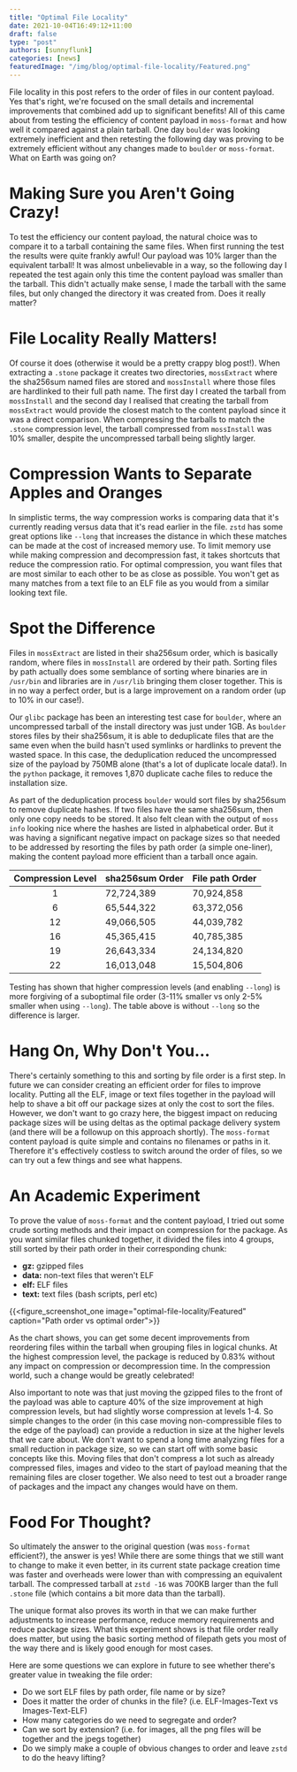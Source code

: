```yaml
---
title: "Optimal File Locality"
date: 2021-10-04T16:49:12+11:00
draft: false
type: "post"
authors: [sunnyflunk]
categories: [news]
featuredImage: "/img/blog/optimal-file-locality/Featured.png"
---
```


File locality in this post refers to the order of files in our content payload. Yes that's right, we're focused on the
small details and incremental improvements that combined add up to significant benefits! All of this came about from
testing the efficiency of content payload in `moss-format` and how well it compared against a plain tarball. One day
`boulder` was looking extremely inefficient and then retesting the following day was proving to be extremely efficient
without any changes made to `boulder` or `moss-format`. What on Earth was going on?

<!--more-->

# Making Sure you Aren't Going Crazy!

To test the efficiency our content payload, the natural choice was to compare it to a tarball containing the same files.
When first running the test the results were quite frankly awful! Our payload was 10% larger than the equivalent
tarball! It was almost unbelievable in a way, so the following day I repeated the test again only this time the content
payload was smaller than the tarball. This didn't actually make sense, I made the tarball with the same files, but
only changed the directory it was created from. Does it really matter?

# File Locality Really Matters!

Of course it does (otherwise it would be a pretty crappy blog post!). When extracting a `.stone` package it creates two
directories, `mossExtract` where the sha256sum named files are stored and `mossInstall` where those files are
hardlinked to their full path name. The first day I created the tarball from `mossInstall` and the second day I
realised that creating the tarball from `mossExtract` would provide the closest match to the content payload since it
was a direct comparison. When compressing the tarballs to match the `.stone` compression level, the tarball compressed
from `mossInstall` was 10% smaller, despite the uncompressed tarball being slightly larger.

# Compression Wants to Separate Apples and Oranges

In simplistic terms, the way compression works is comparing data that it's currently reading versus data that it's read
earlier in the file. `zstd` has some great options like `--long` that increases the distance in which these matches can
be made at the cost of increased memory use. To limit memory use while making compression and decompression fast, it
takes shortcuts that reduce the compression ratio. For optimal compression, you want files that are most similar to
each other to be as close as possible. You won't get as many matches from a text file to an ELF file as you would from a
similar looking text file.

# Spot the Difference

Files in `mossExtract` are listed in their sha256sum order, which is basically random, where files in `mossInstall` are
ordered by their path. Sorting files by path actually does some semblance of sorting where binaries are in `/usr/bin`
and libraries are in `/usr/lib` bringing them closer together. This is in no way a perfect order, but is a large
improvement on a random order (up to 10% in our case!).

Our `glibc` package has been an interesting test case for `boulder`, where an uncompressed tarball of the install
directory was just under 1GB. As `boulder` stores files by their sha256sum, it is able to deduplicate files that
are the same even when the build hasn't used symlinks or hardlinks to prevent the wasted space. In this case, the
deduplication reduced the uncompressed size of the payload by 750MB alone (that's a lot of duplicate locale data!). In
the `python` package, it removes 1,870 duplicate cache files to reduce the installation size.

As part of the deduplication process `boulder` would sort files by sha256sum to remove duplicate hashes. If two files
have the same sha256sum, then only one copy needs to be stored. It also felt clean with the output of `moss info`
looking nice where the hashes are listed in alphabetical order. But it was having a significant negative impact on
package sizes so that needed to be addressed by resorting the files by path order (a simple one-liner), making the
content payload more efficient than a tarball once again.

| Compression Level | sha256sum Order  | File path Order    |
|:-----------------:|------------------|--------------------|
|  1                | 72,724,389       | 70,924,858         |
|  6                | 65,544,322       | 63,372,056         |
|  12               | 49,066,505       | 44,039,782         |
|  16               | 45,365,415       | 40,785,385         |
|  19               | 26,643,334       | 24,134,820         |
|  22               | 16,013,048       | 15,504,806         |

Testing has shown that higher compression levels (and enabling `--long`) is more forgiving of a suboptimal file order
(3-11% smaller vs only 2-5% smaller when using `--long`). The table above is without `--long` so the difference is
larger.

# Hang On, Why Don't You...

There's certainly something to this and sorting by file order is a first step. In future we can consider creating an
efficient order for files to improve locality. Putting all the ELF, image or text files together in the payload will
help to shave a bit off our package sizes at only the cost to sort the files. However, we don't want to go crazy here,
the biggest impact on reducing package sizes will be using deltas as the optimal package delivery system (and there will
be a followup on this approach shortly). The `moss-format` content payload is quite simple and contains no filenames or
paths in it. Therefore it's effectively costless to switch around the order of files, so we can try out a few things and
see what happens.

# An Academic Experiment

To prove the value of `moss-format` and the content payload, I tried out some crude sorting methods and their impact on
compression for the package. As you want similar files chunked together, it divided the files into 4 groups, still
sorted by their path order in their corresponding chunk:

- **gz:** gzipped files
- **data:** non-text files that weren't ELF
- **elf:** ELF files
- **text:** text files (bash scripts, perl etc)

{{<figure_screenshot_one image="optimal-file-locality/Featured" caption="Path order vs optimal order">}}

As the chart shows, you can get some decent improvements from reordering files within the tarball when grouping files
in logical chunks. At the highest compression level, the package is reduced by 0.83% without any impact on compression
or decompression time. In the compression world, such a change would be greatly celebrated!

Also important to note was that just moving the gzipped files to the front of the payload was able to capture 40% of the
size improvement at high compression levels, but had slightly worse compression at levels 1-4. So simple changes to the
order (in this case moving non-compressible files to the edge of the payload) can provide a reduction in size at the
higher levels that we care about. We don't want to spend a long time analyzing files for a small reduction in package
size, so we can start off with some basic concepts like this. Moving files that don't compress a lot such as already
compressed files, images and video to the start of payload meaning that the remaining files are closer together. We also
need to test out a broader range of packages and the impact any changes would have on them.

# Food For Thought?

So ultimately the answer to the original question (was `moss-format` efficient?), the answer is yes! While there are
some things that we still want to change to make it even better, in its current state package creation time was faster
and overheads were lower than with compressing an equivalent tarball. The compressed tarball at `zstd -16` was 700KB
larger than the full `.stone` file (which contains a bit more data than the tarball).

The unique format also proves its worth in that we can make further adjustments to increase performance, reduce memory
requirements and reduce package sizes. What this experiment shows is that file order really does matter, but using the
basic sorting method of filepath gets you most of the way there and is likely good enough for most cases.

Here are some questions we can explore in future to see whether there's greater value in tweaking the file order:

- Do we sort ELF files by path order, file name or by size?
- Does it matter the order of chunks in the file? (i.e. ELF-Images-Text vs Images-Text-ELF)
- How many categories do we need to segregate and order?
- Can we sort by extension? (i.e. for images, all the png files will be together and the jpegs together)
- Do we simply make a couple of obvious changes to order and leave `zstd` to do the heavy lifting?
